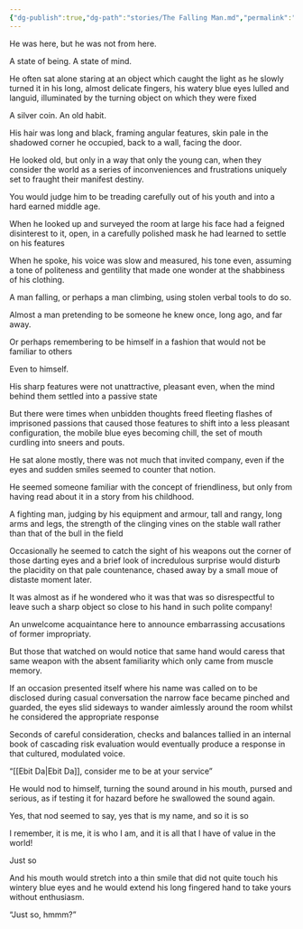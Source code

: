 ```yaml
---
{"dg-publish":true,"dg-path":"stories/The Falling Man.md","permalink":"/stories/the-falling-man/","hideInGraph":true,"tags":["story"],"noteIcon":"story"}
---
```


He was here, but he was not from here. 

A state of being. A state of mind. 

He often sat alone staring at an object which caught the light as he slowly turned it in his long, almost delicate fingers, his watery blue eyes lulled and languid, illuminated by the turning object on which they were fixed

A silver coin. An old habit. 

His hair was long and black, framing angular features, skin pale in the shadowed corner he occupied, back to a wall, facing the door. 

He looked old, but only in a way that only the young can, when they consider the world as a series of inconveniences and frustrations uniquely set to fraught their manifest destiny. 

You would judge him to be treading carefully out of his youth and into a hard earned middle age. 

When he looked up and surveyed the room at large his face had a feigned disinterest to it, open, in a carefully polished mask he had learned to settle on his features

When he spoke, his voice was slow and measured, his tone even, assuming a tone of politeness and gentility that made one wonder at the shabbiness of his clothing. 

A man falling, or perhaps a man climbing, using stolen verbal tools to do so. 

Almost a man pretending to be someone he knew once, long ago, and far away. 

Or perhaps remembering to be himself in a fashion that would not be familiar to others

Even to himself. 

His sharp features were not unattractive, pleasant even, when the mind behind them settled into a passive state

But there were times when unbidden thoughts freed fleeting flashes of imprisoned passions that caused those features to shift into a less pleasant configuration, the mobile blue eyes becoming chill, the set of mouth curdling into sneers and pouts. 

He sat alone mostly, there was not much that invited company, even if the eyes and sudden smiles seemed to counter that notion. 

He seemed someone familiar with the concept of friendliness, but only from having read about it in a story from his childhood. 

A fighting man, judging by his equipment and armour, tall and rangy, long arms and legs, the strength of the clinging vines on the stable wall rather than that of the bull in the field

Occasionally he seemed to catch the sight of his weapons out the corner of those darting eyes and a brief look of incredulous surprise would disturb the placidity on that pale countenance, chased away by a small moue of distaste moment later. 

It was almost as if he wondered who it was that was so disrespectful to leave such a sharp object so close to his hand in such polite company!

An unwelcome acquaintance here to announce embarrassing accusations  of former impropriaty. 

But those that watched on would notice that same hand would caress that same weapon with  the absent familiarity which only came from muscle memory. 

If an occasion presented itself where his name was called on to be disclosed during casual conversation the narrow face became pinched and guarded, the eyes slid sideways to wander aimlessly around the room whilst he considered the appropriate response

Seconds of careful consideration, checks and balances tallied in an internal book of cascading risk evaluation would eventually produce a response in that cultured, modulated voice. 

“[[Ebit Da\|Ebit Da]], consider me to be at your service”

He would nod to himself, turning the sound around in his mouth, pursed and serious, as if testing it for hazard before he swallowed the sound again. 

Yes, that nod seemed to say, yes that is my name, and so it is so

I remember, it is me, it is who I am, and it is all that I have of value in the world!

Just so

And his mouth would stretch into a thin smile that did not quite touch his wintery blue eyes and he would extend his long fingered hand to take yours without enthusiasm. 

“Just so, hmmm?”